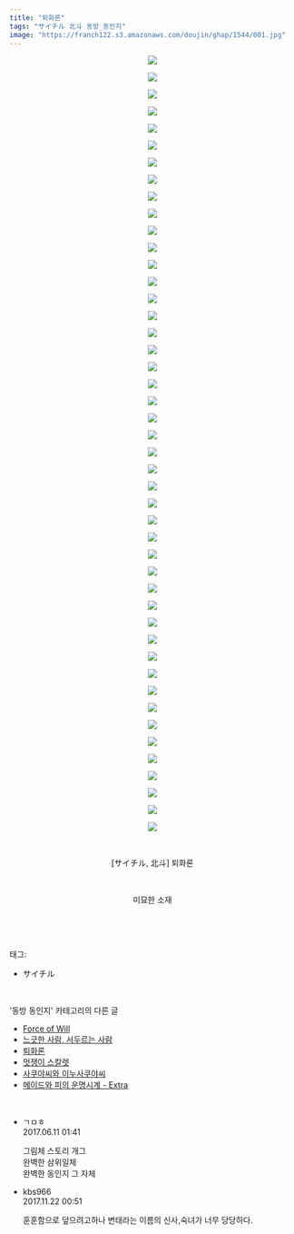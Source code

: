 ```yaml
---
title: "퇴화론"
tags: "サイチル 北斗 동방_동인지"
image: "https://franch122.s3.amazonaws.com/doujin/ghap/1544/001.jpg"
---
```

<div class="article">
<p style="text-align: center; clear: none; float: none;"><img src="{{ site.imgserver4 }}/ghap/1544/001.jpg"/></p>
<p style="text-align: center; clear: none; float: none;"><img src="{{ site.imgserver4 }}/ghap/1544/002.jpg"/></p>
<p style="text-align: center; clear: none; float: none;"><img src="{{ site.imgserver4 }}/ghap/1544/003.jpg"/></p>
<p style="text-align: center; clear: none; float: none;"><img src="{{ site.imgserver4 }}/ghap/1544/004.jpg"/></p>
<p style="text-align: center; clear: none; float: none;"><img src="{{ site.imgserver4 }}/ghap/1544/005.jpg"/></p>
<p style="text-align: center; clear: none; float: none;"><img src="{{ site.imgserver4 }}/ghap/1544/006.jpg"/></p>
<p style="text-align: center; clear: none; float: none;"><img src="{{ site.imgserver4 }}/ghap/1544/007.jpg"/></p>
<p style="text-align: center; clear: none; float: none;"><img src="{{ site.imgserver4 }}/ghap/1544/008.jpg"/></p>
<p style="text-align: center; clear: none; float: none;"><img src="{{ site.imgserver4 }}/ghap/1544/009.jpg"/></p>
<p style="text-align: center; clear: none; float: none;"><img src="{{ site.imgserver4 }}/ghap/1544/010.jpg"/></p>
<p style="text-align: center; clear: none; float: none;"><img src="{{ site.imgserver4 }}/ghap/1544/011.jpg"/></p>
<p style="text-align: center; clear: none; float: none;"><img src="{{ site.imgserver4 }}/ghap/1544/012.jpg"/></p>
<p style="text-align: center; clear: none; float: none;"><img src="{{ site.imgserver4 }}/ghap/1544/013.jpg"/></p>
<p style="text-align: center; clear: none; float: none;"><img src="{{ site.imgserver4 }}/ghap/1544/014.jpg"/></p>
<p style="text-align: center; clear: none; float: none;"><img src="{{ site.imgserver4 }}/ghap/1544/015.jpg"/></p>
<p style="text-align: center; clear: none; float: none;"><img src="{{ site.imgserver4 }}/ghap/1544/016.jpg"/></p>
<p style="text-align: center; clear: none; float: none;"><img src="{{ site.imgserver4 }}/ghap/1544/017.jpg"/></p>
<p style="text-align: center; clear: none; float: none;"><img src="{{ site.imgserver4 }}/ghap/1544/018.jpg"/></p>
<p style="text-align: center; clear: none; float: none;"><img src="{{ site.imgserver4 }}/ghap/1544/019.jpg"/></p>
<p style="text-align: center; clear: none; float: none;"><img src="{{ site.imgserver4 }}/ghap/1544/020.jpg"/></p>
<p style="text-align: center; clear: none; float: none;"><img src="{{ site.imgserver4 }}/ghap/1544/021.jpg"/></p>
<p style="text-align: center; clear: none; float: none;"><img src="{{ site.imgserver4 }}/ghap/1544/022.jpg"/></p>
<p style="text-align: center; clear: none; float: none;"><img src="{{ site.imgserver4 }}/ghap/1544/023.jpg"/></p>
<p style="text-align: center; clear: none; float: none;"><img src="{{ site.imgserver4 }}/ghap/1544/024.jpg"/></p>
<p style="text-align: center; clear: none; float: none;"><img src="{{ site.imgserver4 }}/ghap/1544/025.jpg"/></p>
<p style="text-align: center; clear: none; float: none;"><img src="{{ site.imgserver4 }}/ghap/1544/026.jpg"/></p>
<p style="text-align: center; clear: none; float: none;"><img src="{{ site.imgserver4 }}/ghap/1544/027.jpg"/></p>
<p style="text-align: center; clear: none; float: none;"><img src="{{ site.imgserver4 }}/ghap/1544/028.jpg"/></p>
<p style="text-align: center; clear: none; float: none;"><img src="{{ site.imgserver4 }}/ghap/1544/029.jpg"/></p>
<p style="text-align: center; clear: none; float: none;"><img src="{{ site.imgserver4 }}/ghap/1544/030.jpg"/></p>
<p style="text-align: center; clear: none; float: none;"><img src="{{ site.imgserver4 }}/ghap/1544/031.jpg"/></p>
<p style="text-align: center; clear: none; float: none;"><img src="{{ site.imgserver4 }}/ghap/1544/032.jpg"/></p>
<p style="text-align: center; clear: none; float: none;"><img src="{{ site.imgserver4 }}/ghap/1544/033.jpg"/></p>
<p style="text-align: center; clear: none; float: none;"><img src="{{ site.imgserver4 }}/ghap/1544/034.jpg"/></p>
<p style="text-align: center; clear: none; float: none;"><img src="{{ site.imgserver4 }}/ghap/1544/035.jpg"/></p>
<p style="text-align: center; clear: none; float: none;"><img src="{{ site.imgserver4 }}/ghap/1544/036.jpg"/></p>
<p style="text-align: center; clear: none; float: none;"><img src="{{ site.imgserver4 }}/ghap/1544/037.jpg"/></p>
<p style="text-align: center; clear: none; float: none;"><img src="{{ site.imgserver4 }}/ghap/1544/038.jpg"/></p>
<p style="text-align: center; clear: none; float: none;"><img src="{{ site.imgserver4 }}/ghap/1544/039.jpg"/></p>
<p style="text-align: center; clear: none; float: none;"><img src="{{ site.imgserver4 }}/ghap/1544/040.jpg"/></p>
<p style="text-align: center; clear: none; float: none;"><img src="{{ site.imgserver4 }}/ghap/1544/041.jpg"/></p>
<p style="text-align: center; clear: none; float: none;"><img src="{{ site.imgserver4 }}/ghap/1544/042.jpg"/></p>
<p style="text-align: center; clear: none; float: none;"><img src="{{ site.imgserver4 }}/ghap/1544/043.jpg"/></p>
<p style="text-align: center; clear: none; float: none;"><img src="{{ site.imgserver4 }}/ghap/1544/044.jpg"/></p>
<p style="text-align: center; clear: none; float: none;"><img src="{{ site.imgserver4 }}/ghap/1544/045.jpg"/></p>
<p style="text-align: center; clear: none; float: none;"><img src="{{ site.imgserver4 }}/ghap/1544/046.jpg"/></p>
<p style="text-align: center; clear: none; float: none;"><br/></p>
<p style="text-align: center; clear: none; float: none;">[サイチル, 北斗] 퇴화론</p>
<p style="text-align: center; clear: none; float: none;"><br/></p>
<p style="text-align: center; clear: none; float: none;">미묘한 소재</p>
<p><br/></p>
</div><br/>
<div class="tagTrail">
<p>태그: </p>
<ul>
<li>サイチル</li>
</ul>
</div><br/>
<div class="another">
<p>'동방 동인지' 카테고리의 다른 글</p>
<ul>
<li><a href="/ghap_1546">Force of Will</a></li>
<li><a href="/ghap_1545">느긋한 사람, 서두르는 사람</a></li>
<li><a href="/ghap_1544">퇴화론</a></li>
<li><a href="/ghap_1543">멋쟁이 스칼렛</a></li>
<li><a href="/ghap_1542">사쿠야씨와 이누사쿠야씨</a></li>
<li><a href="/ghap_1541">메이드와 피의 운명시계 - Extra</a></li>
</ul>
</div><br/>
<div class="cb_module cb_fluid">
<div class="cb_wrt cb_profile">
<div class="comment">
<ul>
<li class="cb_thumb_off" id="comment15010334">
<div class="cb_comment_area">
<div class="cb_info_area">
<div class="cb_section">
<span class="cb_nick_name">ㄱㅁㅎ</span>
</div>
<div class="cb_section">
<span class="cb_date">2017.06.11 01:41 </span>
</div>
</div>
<div class="cb_dsc_comment">
<p class="cb_dsc">
											그림체 스토리 개그<br/>
완벽한 삼위일체<br/>
완벽한 동인지 그 자체
										</p>
</div>
</div></li>
<li class="cb_thumb_off" id="comment15134723">
<div class="cb_comment_area">
<div class="cb_info_area">
<div class="cb_section">
<span class="cb_nick_name">kbs966</span>
</div>
<div class="cb_section">
<span class="cb_date">2017.11.22 00:51 </span>
</div>
</div>
<div class="cb_dsc_comment">
<p class="cb_dsc">
											훈훈함으로 덮으려고하나 변태라는 이름의 신사,숙녀가 너무 당당하다.
										</p>
</div>
</div></li>
</ul>
</div>
</div><!-- commentList close -->
</div><br/>
